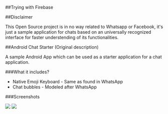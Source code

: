 ##Trying with Firebase

##Disclaimer

This Open Source project is in no way related to Whatsapp or Facebook, it's just a sample application for chats based on an universally recognized interface for faster understending of its functionalities.

##Android Chat Starter (Original description)

A sample Android App which can be used as a starter application for a chat application.

###What it includes?

* Native Emoji Keyboard - Same as found in WhatsApp
* Chat bubbles - Modeled after WhatsApp

###Screenshots

<img src="https://github.com/DeromirNeves/whatsapp-android/blob/gh-pages/chat1.png"/>
<img src="https://github.com/DeromirNeves/whatsapp-android/blob/gh-pages/chat2.png"/>
